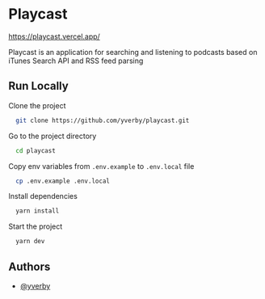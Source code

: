 # Playcast

https://playcast.vercel.app/

Playcast is an application for searching and listening to podcasts based on iTunes Search API and RSS feed parsing

## Run Locally

Clone the project

```bash
  git clone https://github.com/yverby/playcast.git
```

Go to the project directory

```bash
  cd playcast
```

Copy env variables from `.env.example` to `.env.local` file

```bash
  cp .env.example .env.local
```

Install dependencies

```bash
  yarn install
```

Start the project

```bash
  yarn dev
```

## Authors

- [@yverby](https://www.github.com/yverby)
